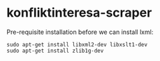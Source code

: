 # konfliktinteresa-scraper

Pre-requisite installation before we can install lxml:
```
sudo apt-get install libxml2-dev libxslt1-dev
sudo apt-get install zlib1g-dev
```
